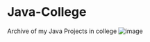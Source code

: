 # Java-College

Archive of my Java Projects in college
![image](https://user-images.githubusercontent.com/55648819/187401317-5f61954d-17bb-442a-97f7-662cdbe44966.png)
